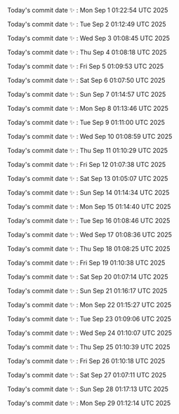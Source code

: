 Today's commit date ✨ : Mon Sep 1 01:22:54 UTC 2025 

Today's commit date ✨ : Tue Sep 2 01:12:49 UTC 2025 

Today's commit date ✨ : Wed Sep 3 01:08:45 UTC 2025 

Today's commit date ✨ : Thu Sep 4 01:08:18 UTC 2025 

Today's commit date ✨ : Fri Sep 5 01:09:53 UTC 2025 

Today's commit date ✨ : Sat Sep 6 01:07:50 UTC 2025 

Today's commit date ✨ : Sun Sep 7 01:14:57 UTC 2025 

Today's commit date ✨ : Mon Sep 8 01:13:46 UTC 2025 

Today's commit date ✨ : Tue Sep 9 01:11:00 UTC 2025 

Today's commit date ✨ : Wed Sep 10 01:08:59 UTC 2025 

Today's commit date ✨ : Thu Sep 11 01:10:29 UTC 2025 

Today's commit date ✨ : Fri Sep 12 01:07:38 UTC 2025 

Today's commit date ✨ : Sat Sep 13 01:05:07 UTC 2025 

Today's commit date ✨ : Sun Sep 14 01:14:34 UTC 2025 

Today's commit date ✨ : Mon Sep 15 01:14:40 UTC 2025 

Today's commit date ✨ : Tue Sep 16 01:08:46 UTC 2025 

Today's commit date ✨ : Wed Sep 17 01:08:36 UTC 2025 

Today's commit date ✨ : Thu Sep 18 01:08:25 UTC 2025 

Today's commit date ✨ : Fri Sep 19 01:10:38 UTC 2025 

Today's commit date ✨ : Sat Sep 20 01:07:14 UTC 2025 

Today's commit date ✨ : Sun Sep 21 01:16:17 UTC 2025 

Today's commit date ✨ : Mon Sep 22 01:15:27 UTC 2025 

Today's commit date ✨ : Tue Sep 23 01:09:06 UTC 2025 

Today's commit date ✨ : Wed Sep 24 01:10:07 UTC 2025 

Today's commit date ✨ : Thu Sep 25 01:10:39 UTC 2025 

Today's commit date ✨ : Fri Sep 26 01:10:18 UTC 2025 

Today's commit date ✨ : Sat Sep 27 01:07:11 UTC 2025 

Today's commit date ✨ : Sun Sep 28 01:17:13 UTC 2025 

Today's commit date ✨ : Mon Sep 29 01:12:14 UTC 2025 

